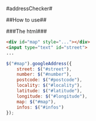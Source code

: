#addressChecker#

##How to use##

###The html###

```HTML
<div id="map" style="..."></div>
<input type="text" id="street">
...
```

```JavaScript
$("#map").googleAddress({
    street: $("#street"),
    number: $("#number"),
    postcode: $("#postcode"),
    locality: $("#locality"),
    latitude: $("#latitude"),
    longitude: $("#longitude"),
    map: $("#map"),
    infos: $("#infos")
});
```
